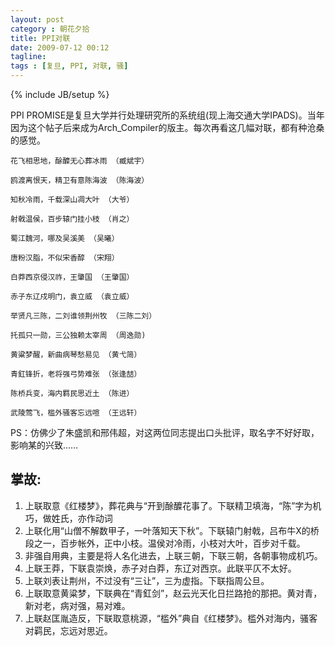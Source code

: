 ```yaml
---
layout: post
category : 朝花夕拾
title: PPI对联
date: 2009-07-12 00:12
tagline:
tags : [复旦, PPI, 对联, 骚]
---
```

{% include JB/setup %}

PPI PROMISE是复旦大学并行处理研究所的系统组(现上海交通大学IPADS)。当年因为这个帖子后来成为Arch_Compiler的版主。每次再看这几幅对联，都有种沧桑的感觉。

      
    花飞相思地，酴醾无心葬冰雨 （臧斌宇） 

    鸥渡离恨天，精卫有意陈海波 （陈海波） 

    知秋冷雨，千载深山凋大叶 （大爷） 

    射戟温侯，百步辕门挂小枝 （肖之） 

    蜀江魏河，哪及吴溪美 （吴曦） 

    唐粉汉脂，不似宋香醇 （宋翔） 

    白莽西京侵汉祚，王肇国 （王肇国） 

    赤子东辽戍明门，袁立威 （袁立威） 

    举贤凡三陈，二刘谁领荆州牧 （三陈二刘） 

    托孤只一勋，三公独赖太宰周 （周逸勋) 

    黄粱梦醒，新曲病琴愁易见 （黄弋简） 

    青釭锋折，老将强弓势难张 （张逢喆） 

    陈桥兵变，海内羁民思近土 （陈进） 

    武陵莺飞，槛外骚客忘远喧 （王远轩） 
 
PS：仿佛少了朱盛凯和邢伟超，对这两位同志提出口头批评，取名字不好好取，影响某的兴致……

## 掌故:

1. 上联取意《红楼梦》，葬花典与“开到酴醾花事了。下联精卫填海，“陈”字为机巧，做姓氏，亦作动词  
2.    上联化用“山僧不解数甲子，一叶落知天下秋”。下联辕门射戟，吕布牛X的桥段之一，百步帐外，正中小枝。温侯对冷雨，小枝对大叶，百步对千载。 
3. 非强自用典，主要是将人名化进去，上联三朝，下联三朝，各朝事物成机巧。 
4. 上联王莽，下联袁崇焕，赤子对白莽，东辽对西京。此联平仄不太好。 
5. 上联刘表让荆州，不过没有“三让”，三为虚指。下联指周公旦。 
6. 上联取意黄粱梦，下联典在“青釭剑”，赵云光天化日拦路抢的那把。黄对青，新对老，病对强，易对难。 
7. 上联赵匡胤造反，下联取意桃源，“槛外”典自《红楼梦》。槛外对海内，骚客对羁民，忘远对思近。 
